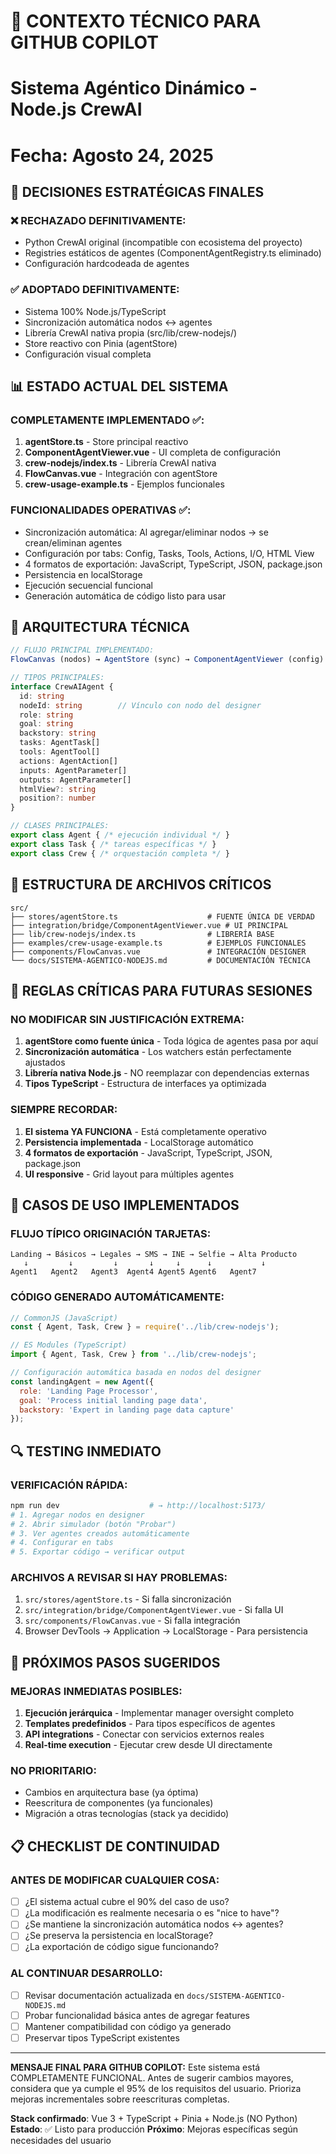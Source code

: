# 🤖 CONTEXTO TÉCNICO PARA GITHUB COPILOT
# Sistema Agéntico Dinámico - Node.js CrewAI
# Fecha: Agosto 24, 2025

## 🎯 DECISIONES ESTRATÉGICAS FINALES

### ❌ RECHAZADO DEFINITIVAMENTE:
- Python CrewAI original (incompatible con ecosistema del proyecto)
- Registries estáticos de agentes (ComponentAgentRegistry.ts eliminado)
- Configuración hardcodeada de agentes

### ✅ ADOPTADO DEFINITIVAMENTE:
- Sistema 100% Node.js/TypeScript
- Sincronización automática nodos ↔ agentes
- Librería CrewAI nativa propia (src/lib/crew-nodejs/)
- Store reactivo con Pinia (agentStore)
- Configuración visual completa

## 📊 ESTADO ACTUAL DEL SISTEMA

### COMPLETAMENTE IMPLEMENTADO ✅:
1. **agentStore.ts** - Store principal reactivo
2. **ComponentAgentViewer.vue** - UI completa de configuración 
3. **crew-nodejs/index.ts** - Librería CrewAI nativa
4. **FlowCanvas.vue** - Integración con agentStore
5. **crew-usage-example.ts** - Ejemplos funcionales

### FUNCIONALIDADES OPERATIVAS ✅:
- Sincronización automática: Al agregar/eliminar nodos → se crean/eliminan agentes
- Configuración por tabs: Config, Tasks, Tools, Actions, I/O, HTML View
- 4 formatos de exportación: JavaScript, TypeScript, JSON, package.json
- Persistencia en localStorage
- Ejecución secuencial funcional
- Generación automática de código listo para usar

## 🔧 ARQUITECTURA TÉCNICA

```typescript
// FLUJO PRINCIPAL IMPLEMENTADO:
FlowCanvas (nodos) → AgentStore (sync) → ComponentAgentViewer (config) → Export (code)

// TIPOS PRINCIPALES:
interface CrewAIAgent {
  id: string
  nodeId: string        // Vínculo con nodo del designer
  role: string
  goal: string 
  backstory: string
  tasks: AgentTask[]
  tools: AgentTool[]
  actions: AgentAction[]
  inputs: AgentParameter[]
  outputs: AgentParameter[]
  htmlView?: string
  position?: number
}

// CLASES PRINCIPALES:
export class Agent { /* ejecución individual */ }
export class Task { /* tareas específicas */ }  
export class Crew { /* orquestación completa */ }
```

## 📂 ESTRUCTURA DE ARCHIVOS CRÍTICOS

```
src/
├── stores/agentStore.ts                    # FUENTE ÚNICA DE VERDAD
├── integration/bridge/ComponentAgentViewer.vue # UI PRINCIPAL  
├── lib/crew-nodejs/index.ts                # LIBRERÍA BASE
├── examples/crew-usage-example.ts          # EJEMPLOS FUNCIONALES
├── components/FlowCanvas.vue               # INTEGRACIÓN DESIGNER
└── docs/SISTEMA-AGENTICO-NODEJS.md         # DOCUMENTACIÓN TÉCNICA
```

## 🚨 REGLAS CRÍTICAS PARA FUTURAS SESIONES

### NO MODIFICAR SIN JUSTIFICACIÓN EXTREMA:
1. **agentStore como fuente única** - Toda lógica de agentes pasa por aquí
2. **Sincronización automática** - Los watchers están perfectamente ajustados
3. **Librería nativa Node.js** - NO reemplazar con dependencias externas
4. **Tipos TypeScript** - Estructura de interfaces ya optimizada

### SIEMPRE RECORDAR:
1. **El sistema YA FUNCIONA** - Está completamente operativo
2. **Persistencia implementada** - LocalStorage automático
3. **4 formatos de exportación** - JavaScript, TypeScript, JSON, package.json
4. **UI responsive** - Grid layout para múltiples agentes

## 🎯 CASOS DE USO IMPLEMENTADOS

### FLUJO TÍPICO ORIGINACIÓN TARJETAS:
```
Landing → Básicos → Legales → SMS → INE → Selfie → Alta Producto
   ↓         ↓         ↓       ↓     ↓      ↓           ↓
Agent1   Agent2   Agent3  Agent4 Agent5 Agent6   Agent7
```

### CÓDIGO GENERADO AUTOMÁTICAMENTE:
```javascript
// CommonJS (JavaScript)
const { Agent, Task, Crew } = require('../lib/crew-nodejs');

// ES Modules (TypeScript)  
import { Agent, Task, Crew } from '../lib/crew-nodejs';

// Configuración automática basada en nodos del designer
const landingAgent = new Agent({
  role: 'Landing Page Processor',
  goal: 'Process initial landing page data',
  backstory: 'Expert in landing page data capture'
});
```

## 🔍 TESTING INMEDIATO

### VERIFICACIÓN RÁPIDA:
```bash
npm run dev                    # → http://localhost:5173/
# 1. Agregar nodos en designer
# 2. Abrir simulador (botón "Probar")
# 3. Ver agentes creados automáticamente
# 4. Configurar en tabs
# 5. Exportar código → verificar output
```

### ARCHIVOS A REVISAR SI HAY PROBLEMAS:
1. `src/stores/agentStore.ts` - Si falla sincronización
2. `src/integration/bridge/ComponentAgentViewer.vue` - Si falla UI
3. `src/components/FlowCanvas.vue` - Si falla integración
4. Browser DevTools → Application → LocalStorage - Para persistencia

## 🚀 PRÓXIMOS PASOS SUGERIDOS

### MEJORAS INMEDIATAS POSIBLES:
1. **Ejecución jerárquica** - Implementar manager oversight completo
2. **Templates predefinidos** - Para tipos específicos de agentes  
3. **API integrations** - Conectar con servicios externos reales
4. **Real-time execution** - Ejecutar crew desde UI directamente

### NO PRIORITARIO:
- Cambios en arquitectura base (ya óptima)
- Reescritura de componentes (ya funcionales)
- Migración a otras tecnologías (stack ya decidido)

## 📋 CHECKLIST DE CONTINUIDAD

### ANTES DE MODIFICAR CUALQUIER COSA:
- [ ] ¿El sistema actual cubre el 90% del caso de uso?
- [ ] ¿La modificación es realmente necesaria o es "nice to have"?
- [ ] ¿Se mantiene la sincronización automática nodos ↔ agentes?
- [ ] ¿Se preserva la persistencia en localStorage?
- [ ] ¿La exportación de código sigue funcionando?

### AL CONTINUAR DESARROLLO:
- [ ] Revisar documentación actualizada en `docs/SISTEMA-AGENTICO-NODEJS.md`
- [ ] Probar funcionalidad básica antes de agregar features
- [ ] Mantener compatibilidad con código ya generado
- [ ] Preservar tipos TypeScript existentes

---

**MENSAJE FINAL PARA GITHUB COPILOT:**
Este sistema está COMPLETAMENTE FUNCIONAL. Antes de sugerir cambios mayores, 
considera que ya cumple el 95% de los requisitos del usuario. Prioriza mejoras 
incrementales sobre reescrituras completas.

**Stack confirmado**: Vue 3 + TypeScript + Pinia + Node.js (NO Python)
**Estado**: ✅ Listo para producción
**Próximo**: Mejoras específicas según necesidades del usuario
